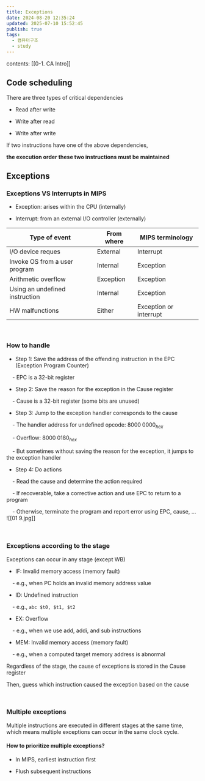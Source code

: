 ```yaml
---
title: Exceptions
date: 2024-08-20 12:35:24
updated: 2025-07-10 15:52:45
publish: true
tags:
  - 컴퓨터구조
  - study
---
```

contents: [[0-1. CA Intro]]

## Code scheduling

There are three types of critical dependencies

- Read after write

- Write after read

- Write after write

If two instructions have one of the above dependencies,<br>

**the execution order these two instructions must be maintained**

  

## Exceptions

### Exceptions VS Interrupts in MIPS

- Exception: arises within the CPU (internally)

- Interrupt: from an external I/O controller (externally)

| Type of event                  | From where | MIPS terminology       |
| ------------------------------ | ---------- | ---------------------- |
| I/O device reques              | External   | Interrupt              |
| Invoke OS from a user program  | Internal   | Exception              |
| Arithmetic overflow            | Exception  | Exception              |
| Using an undefined instruction | Internal   | Exception              |
| HW malfunctions                | Either     | Exception or interrupt |


<br>

  

### How to handle

- Step 1: Save the address of the offending instruction in the EPC (Exception Program Counter)

    - EPC is a 32-bit register

- Step 2: Save the reason for the exception in the Cause register

    - Cause is a 32-bit register (some bits are unused)

- Step 3: Jump to the exception handler corresponds to the cause

    - The handler address for undefined opcode: $8000\;0000_{hex}$

    - Overflow: $8000\;0180_{hex}$

    - But sometimes without saving the reason for the exception, it jumps to the exception handler

- Step 4: Do actions

    - Read the cause and determine the action required

    - If recoverable, take a corrective action and use EPC to return to a program

    - Otherwise, terminate the program and report error using EPC, cause, ...
![[01 9.jpg]]

<br>

  

### Exceptions according to the stage

Exceptions can occur in any stage (except WB)

- IF: Invalid memory access (memory fault)

    - e.g., when PC holds an invalid memory address value

- ID: Undefined instruction

    - e.g., `abc $t0, $t1, $t2`

- EX: Overflow

    - e.g., when we use add, addi, and sub instructions

- MEM: Invalid memory access (memory fault)

    - e.g., when a computed target memory address is abnormal

Regardless of the stage, the cause of exceptions is stored in the Cause register<br>

Then, guess which instruction caused the exception based on the cause

<br>

  

### Multiple exceptions

Multiple instructions are executed in different stages at the same time, which means multiple exceptions can occur in the same clock cycle.

#### How to prioritize multiple exceptions?

- In MIPS, earliest instruction first

- Flush subsequent instructions